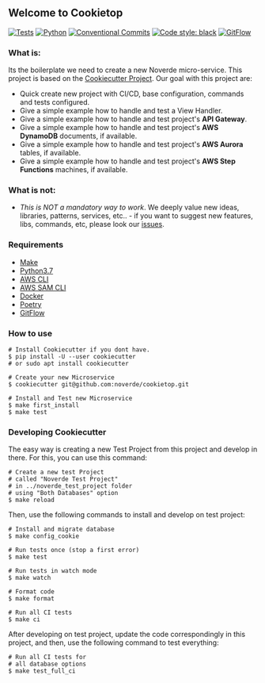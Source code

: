 ## Welcome to Cookietop

[![Tests](https://github.com/noverde/cookietop/workflows/tests/badge.svg)](https://github.com/noverde/cookietop/actions)
[![Python](https://img.shields.io/badge/python-3.7-green)](https://www.python.org)
[![Conventional Commits](https://img.shields.io/badge/Conventional%20Commits-1.0.0-yellow.svg)](https://conventionalcommits.org)
<a href="https://github.com/psf/black"><img alt="Code style: black"
src="https://img.shields.io/badge/code%20style-black-000000.svg"></a>
[![GitFlow](https://img.shields.io/badge/GitFlow-Friendly-brightgreen)](https://www.atlassian.com/git/tutorials/comparing-workflows/gitflow-workflow)

### What is:

Its the boilerplate we need to create a new Noverde micro-service. This
project is based on the
[Cookiecutter Project](https://github.com/cookiecutter/cookiecutter).
Our goal with this project are:

* Quick create new project with CI/CD, base configuration, commands and
  tests configured.
* Give a simple example how to handle and test a View Handler.
* Give a simple example how to handle and test project's **API
  Gateway**.
* Give a simple example how to handle and test project's **AWS
  DynamoDB** documents, if available.
* Give a simple example how to handle and test project's **AWS Aurora**
  tables, if available.
* Give a simple example how to handle and test project's **AWS Step
  Functions** machines, if available.

### What is not:

* *This is NOT a mandatory way to work*. We deeply value new ideas,
  libraries, patterns, services, etc.. - if you want to suggest new
  features, libs, commands, etc, please look our
  [issues](https://github.com/noverde/cookietop/issues).

### Requirements

* [Make](https://www.gnu.org/software/make/)
* [Python3.7](https://www.python.org)
* [AWS CLI](https://aws.amazon.com/cli/)
* [AWS SAM CLI](https://docs.aws.amazon.com/serverless-application-model/latest/developerguide/serverless-sam-cli-install.html)
* [Docker](https://www.docker.com)
* [Poetry](https://python-poetry.org/)
* [GitFlow](https://github.com/petervanderdoes/gitflow-avh/wiki/Installation)

### How to use
```shell
# Install Cookiecutter if you dont have.
$ pip install -U --user cookiecutter
# or sudo apt install cookiecutter

# Create your new Microservice
$ cookiecutter git@github.com:noverde/cookietop.git

# Install and Test new Microservice
$ make first_install
$ make test
```

### Developing Cookiecutter

The easy way is creating a new Test Project from this project and
develop in there. For this, you can use this command:

```shell
# Create a new test Project
# called "Noverde Test Project"
# in ../noverde_test_project folder
# using "Both Databases" option
$ make reload
```

Then, use the following commands to install and develop on test
project:

```shell
# Install and migrate database
$ make config_cookie

# Run tests once (stop a first error)
$ make test

# Run tests in watch mode
$ make watch

# Format code
$ make format

# Run all CI tests
$ make ci

```

After developing on test project, update the code correspondingly in
this project, and then, use the following command to test everything:

```shell
# Run all CI tests for
# all database options
$ make test_full_ci
```

